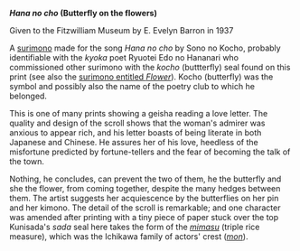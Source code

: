 **_Hana no cho_ (Butterfly on the flowers)**

Given to the Fitzwilliam Museum by E. Evelyn Barron in 1937

A [surimono](textP.htm) made for the song _Hana no cho_ by Sono no Kocho, probably identifiable with the _kyoka_ poet Ryuotei Edo no Hananari who commissioned other surimono with the _kocho_ (buttterfly) seal found on this print (see also the [surimono entitled _Flower_](KUN/kunp489.htm)). Kocho (butterfly) was the symbol and possibly also the name of the poetry club to which he belonged.

This is one of many prints showing a geisha reading a love letter. The quality and design of the scroll shows that the woman's admirer was anxious to appear rich, and his letter boasts of being literate in both Japanese and Chinese. He assures her of his love, heedless of the misfortune predicted by fortune-tellers and the fear of becoming the talk of the town.

Nothing, he concludes, can prevent the two of them, he the butterfly and she the flower, from coming together, despite the many hedges between them. The artist suggests her acquiescence by the butterflies on her pin and her kimono. The detail of the scroll is remarkable; and one character was amended after printing with a tiny piece of paper stuck over the top Kunisada's _sada_ seal here takes the form of the _[mimasu](textD.htm)_ (triple rice measure), which was the Ichikawa family of actors' crest (_[mon](textD.htm)_).
